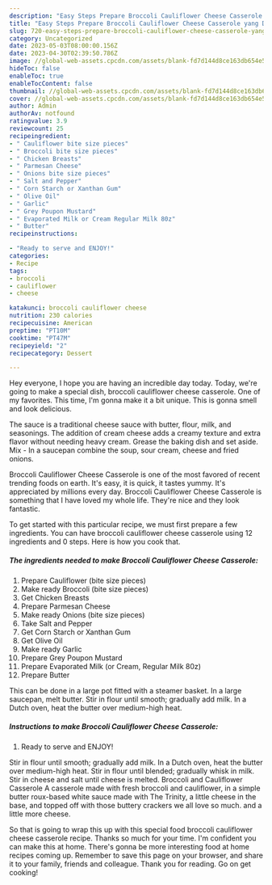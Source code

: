 ```yaml
---
description: "Easy Steps Prepare Broccoli Cauliflower Cheese Casserole yang Delicious"
title: "Easy Steps Prepare Broccoli Cauliflower Cheese Casserole yang Delicious"
slug: 720-easy-steps-prepare-broccoli-cauliflower-cheese-casserole-yang-delicious
category: Uncategorized
date: 2023-05-03T08:00:00.156Z
date: 2023-04-30T02:39:50.786Z
image: //global-web-assets.cpcdn.com/assets/blank-fd7d144d8ce163db654e5a02c40b08a2775adb7897d16e4062681dc7e1b2800f.png
hideToc: false
enableToc: true
enableTocContent: false
thumbnail: //global-web-assets.cpcdn.com/assets/blank-fd7d144d8ce163db654e5a02c40b08a2775adb7897d16e4062681dc7e1b2800f.png
cover: //global-web-assets.cpcdn.com/assets/blank-fd7d144d8ce163db654e5a02c40b08a2775adb7897d16e4062681dc7e1b2800f.png
author: Admin
authorAv: notfound
ratingvalue: 3.9
reviewcount: 25
recipeingredient:
- " Cauliflower bite size pieces"
- " Broccoli bite size pieces"
- " Chicken Breasts"
- " Parmesan Cheese"
- " Onions bite size pieces"
- " Salt and Pepper"
- " Corn Starch or Xanthan Gum"
- " Olive Oil"
- " Garlic"
- " Grey Poupon Mustard"
- " Evaporated Milk or Cream Regular Milk 80z"
- " Butter"
recipeinstructions:

- "Ready to serve and ENJOY!"
categories:
- Recipe
tags:
- broccoli
- cauliflower
- cheese

katakunci: broccoli cauliflower cheese 
nutrition: 230 calories
recipecuisine: American
preptime: "PT10M"
cooktime: "PT47M"
recipeyield: "2"
recipecategory: Dessert

---
```



Hey everyone, I hope you are having an incredible day today. Today, we're going to make a special dish, broccoli cauliflower cheese casserole. One of my favorites. This time, I'm gonna make it a bit unique. This is gonna smell and look delicious.

The sauce is a traditional cheese sauce with butter, flour, milk, and seasonings. The addition of cream cheese adds a creamy texture and extra flavor without needing heavy cream. Grease the baking dish and set aside. Mix - In a saucepan combine the soup, sour cream, cheese and fried onions.

Broccoli Cauliflower Cheese Casserole is one of the most favored of recent trending foods on earth. It's easy, it is quick, it tastes yummy. It's appreciated by millions every day. Broccoli Cauliflower Cheese Casserole is something that I have loved my whole life. They're nice and they look fantastic.


To get started with this particular recipe, we must first prepare a few ingredients. You can have broccoli cauliflower cheese casserole using 12 ingredients and 0 steps. Here is how you cook that.

<!--inarticleads1-->

##### The ingredients needed to make Broccoli Cauliflower Cheese Casserole:

1. Prepare  Cauliflower (bite size pieces)
1. Make ready  Broccoli (bite size pieces)
1. Get  Chicken Breasts
1. Prepare  Parmesan Cheese
1. Make ready  Onions (bite size pieces)
1. Take  Salt and Pepper
1. Get  Corn Starch or Xanthan Gum
1. Get  Olive Oil
1. Make ready  Garlic
1. Prepare  Grey Poupon Mustard
1. Prepare  Evaporated Milk (or Cream, Regular Milk 80z)
1. Prepare  Butter


This can be done in a large pot fitted with a steamer basket. In a large saucepan, melt butter. Stir in flour until smooth; gradually add milk. In a Dutch oven, heat the butter over medium-high heat. 

<!--inarticleads2-->

##### Instructions to make Broccoli Cauliflower Cheese Casserole:


1. Ready to serve and ENJOY!

Stir in flour until smooth; gradually add milk. In a Dutch oven, heat the butter over medium-high heat. Stir in flour until blended; gradually whisk in milk. Stir in cheese and salt until cheese is melted. Broccoli and Cauliflower Casserole A casserole made with fresh broccoli and cauliflower, in a simple butter roux-based white sauce made with The Trinity, a little cheese in the base, and topped off with those buttery crackers we all love so much. and a little more cheese. 

So that is going to wrap this up with this special food broccoli cauliflower cheese casserole recipe. Thanks so much for your time. I'm confident you can make this at home. There's gonna be more interesting food at home recipes coming up. Remember to save this page on your browser, and share it to your family, friends and colleague. Thank you for reading. Go on get cooking!
